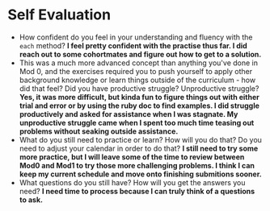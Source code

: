 # Self Evaluation

- How confident do you feel in your understanding and fluency with the `each` method? **I feel pretty confident with the practise thus far.  I did reach out to some cohortmates and figure out how to get to a solution.**
- This was a much more advanced concept than anything you've done in Mod 0, and the exercises required you to push yourself to apply other background knowledge or learn things outside of the curriculum - how did that feel? Did you have productive struggle? Unproductive struggle? **Yes, it was more difficult, but kinda fun to figure things out with either trial and error or by using the ruby doc to find examples. I did struggle productively and asked for assistance when I was stagnate.  My unproductive struggle came when I spent too much time teasing out problems without seaking outside assistance.**
- What do you still need to practice or learn? How will you do that? Do you need to adjust your calendar in order to do that? **I still need to try some more practice, but I will leave some of the time to review between Mod0 and Mod1 to try those more challenging problems. I think I can keep my current schedule and move onto finishing submitions sooner.**
- What questions do you still have? How will you get the answers you need? **I need time to process because I can truly think of a questions to ask.**